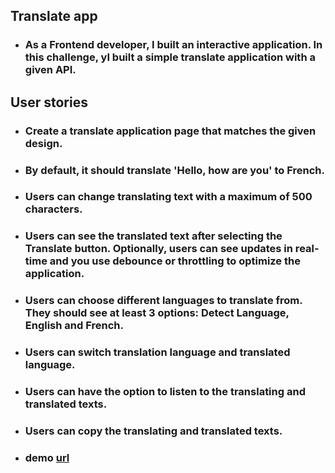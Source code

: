 ## Translate app
- ### As a Frontend developer, I built an interactive application. In this challenge, yI built a simple translate application with a given API.

## User stories
- ### Create a translate application page that matches the given design.

- ### By default, it should translate 'Hello, how are you' to French.

- ### Users can change translating text with a maximum of 500 characters.

- ### Users can see the translated text after selecting the Translate button. Optionally, users can see updates in real-time and you use debounce or throttling to optimize the application.

- ### Users can choose different languages to translate from. They should see at least 3 options: Detect Language, English and French.

- ### Users can switch translation language and translated language.

- ### Users can have the option to listen to the translating and translated texts.

- ### Users can copy the translating and translated texts.

- ### demo [url]()